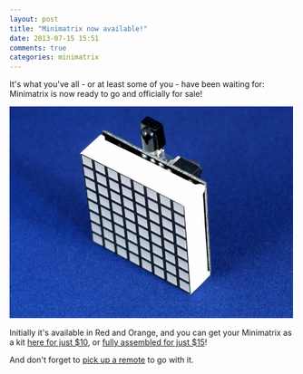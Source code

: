 ```yaml
---
layout: post
title: "Minimatrix now available!"
date: 2013-07-15 15:51
comments: true
categories: minimatrix
---
```

It's what you've all - or at least some of you - have been waiting for: Minimatrix is now ready to go and officially for sale!

<img src="/images/minimatrix.jpg" width="500"/>

Initially it's available in Red and Orange, and you can get your Minimatrix as a kit [here for just $10](https://www.tindie.com/products/arachnidlabs/minimatrix/), or [fully assembled for just $15](https://www.tindie.com/products/arachnidlabs/minimatrix-fully-assembled/)!

And don't forget to [pick up a remote](https://www.tindie.com/products/arachnidlabs/hackers-ir-remote/) to go with it.

